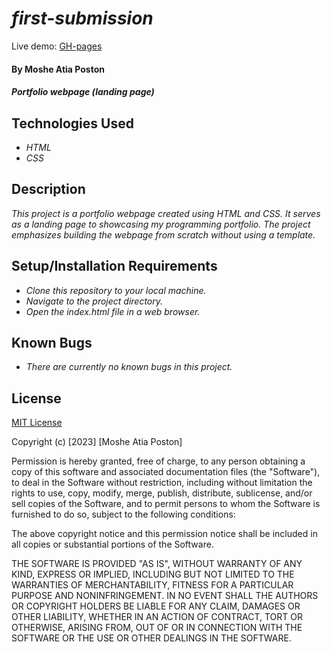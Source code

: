 # _first-submission_

Live demo: [GH-pages](https://object-ions.github.io/first-submission/)

#### By **Moshe Atia Poston**

#### _Portfolio webpage (landing page)_

## Technologies Used

* _HTML_
* _CSS_

## Description

_This project is a portfolio webpage created using HTML and CSS. It serves as a landing page to showcasing my programming portfolio. The project emphasizes building the webpage from scratch without using a template._

## Setup/Installation Requirements

* _Clone this repository to your local machine._
* _Navigate to the project directory._
* _Open the index.html file in a web browser._

## Known Bugs

* _There are currently no known bugs in this project._

## License

[MIT License](https://choosealicense.com/licenses/mit/)

Copyright (c) [2023] [Moshe Atia Poston]

Permission is hereby granted, free of charge, to any person obtaining a copy
of this software and associated documentation files (the "Software"), to deal
in the Software without restriction, including without limitation the rights
to use, copy, modify, merge, publish, distribute, sublicense, and/or sell
copies of the Software, and to permit persons to whom the Software is
furnished to do so, subject to the following conditions:

The above copyright notice and this permission notice shall be included in all
copies or substantial portions of the Software.

THE SOFTWARE IS PROVIDED "AS IS", WITHOUT WARRANTY OF ANY KIND, EXPRESS OR
IMPLIED, INCLUDING BUT NOT LIMITED TO THE WARRANTIES OF MERCHANTABILITY,
FITNESS FOR A PARTICULAR PURPOSE AND NONINFRINGEMENT. IN NO EVENT SHALL THE
AUTHORS OR COPYRIGHT HOLDERS BE LIABLE FOR ANY CLAIM, DAMAGES OR OTHER
LIABILITY, WHETHER IN AN ACTION OF CONTRACT, TORT OR OTHERWISE, ARISING FROM,
OUT OF OR IN CONNECTION WITH THE SOFTWARE OR THE USE OR OTHER DEALINGS IN THE
SOFTWARE.